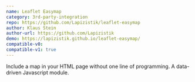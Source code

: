 ```yaml
---
name: Leaflet Easymap
category: 3rd-party-integration
repo: https://github.com/Lapizistik/leaflet-easymap
author: Klaus Stein
author-url: https://github.com/Lapizistik
demo: https://lapizistik.github.io/leaflet-easymap/
compatible-v0:
compatible-v1: true
---
```


Include a map in your HTML page without one line of programming. A data-driven Javascript module.
